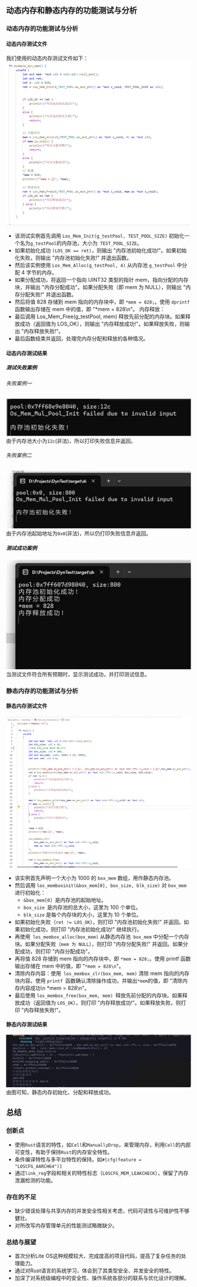 ## 动态内存和静态内存的功能测试与分析
### 动态内存的功能测试与分析
#### 动态内存测试文件
我们使用的动态内存测试文件如下：
![pic](figs/Dyntest.png)
+ 该测试实例首先调用 `Los_Mem_Init(g_testPool, TEST_POOL_SIZE)` 初始化一个名为` g_testPool `的内存池，大小为` TEST_POOL_SIZE`。
+ 如果初始化成功 `(LOS_OK == ret)`，则输出 "内存池初始化成功!"。如果初始化失败，则输出 "内存池初始化失败!" 并退出函数。
+ 然后该实例使用 `Los_Mem_Alloc(g_testPool, 4)` 从内存池 `g_testPool` 中分配 4 字节的内存。
+ 如果分配成功，将返回一个指向 UINT32 类型的指针 mem，指向分配的内存块，并输出 "内存分配成功"。如果分配失败（即 mem 为 NULL），则输出 "内存分配失败!" 并退出函数。
+ 然后将值 828 存储到 mem 指向的内存块中，即 `*mem = 828;`。使用 `dprintf` 函数输出存储在 mem 中的值，即 "*mem = 828\n"。
内存释放：
+ 最后调用 Los_Mem_Free(g_testPool, mem) 释放先前分配的内存块。如果释放成功（返回值为 LOS_OK），则输出 "内存释放成功!"。如果释放失败，则输出 "内存释放失败!"。
+ 最后函数结束并返回，处理完内存分配和释放的各种情况。

#### 动态内存测试结果
##### 测试失败案例
###### 失败案例一
![pic](figs/DynTestFail1.png)
由于内存池大小为`12c`(非法)，所以打印失败信息并返回。
###### 失败案例二
![pic](figs/DynTestFail2.png)
由于内存池起始地址为`0x0`(非法)，所以仍打印失败信息并返回。
##### 测试成功案例
![pic](figs/DynTest1.png)
当测试文件符合所有预期时，显示测试成功，并打印测试信息。

### 静态内存的功能测试与分析
#### 静态内存测试文件
![pic](figs/StaticTest.png)
+ 该实例首先声明一个大小为 1000 的 `box_mem` 数组，用作静态内存池。
+ 然后调用 `los_memboxinit(&box_mem[0], box_size, blk_size)` 对 `box_mem `进行初始化：
   + `&box_mem[0] `是内存池的起始地址。
   + `box_size `是内存池的总大小，这里为 100 个单位。
   + `blk_size` 是每个内存块的大小，这里为 10 个单位。
+ 如果初始化失败（`ret != LOS_OK`），则打印 "内存池初始化失败!" 并返回。如果初始化成功，则打印 "内存池初始化成功!" 继续执行。
+ 再使用` los_membox_alloc(box_mem)` 从静态内存池` box_mem` 中分配一个内存块。如果分配失败（`mem 为 NULL`），则打印 "内存分配失败!" 并返回。如果分配成功，则打印 "内存分配成功"。
+ 再将值 828 存储到 mem 指向的内存块中，即 `*mem = 828;`。使用 printf 函数输出存储在 mem 中的值，即 "`*mem = 828\n`"。
+ 清除内存内容：使用` los_membox_clr(box_mem, mem)` 清除 mem 指向的内存块内容。使用 `printf `函数确认清除操作成功，并输出` *mem `的值，即 "清除内存内容成功\n *mem = 828\n"。
+ 最后使用 `los_membox_free(box_mem, mem) `释放先前分配的内存块。如果释放成功（返回值为 `LOS_OK`），则打印 "内存释放成功!"。如果释放失败，则打印 "内存释放失败!"。

#### 静态内存测试结果
![pic](figs/StaTestResult.jpg)
由图可知，静态内存初始化、分配和释放成功。
## 总结
### 创新点
+ 使用`Rust`语言的特性，如`Cell`和`ManuallyDrop`，来管理内存，利用`Cell`的内部可变性，有助于保持`Rust`的内存安全特性。
+ 条件编译特性与多平台特性的保持。如`#[cfg(feature = "LOSCFG_AARCH64")]`
+ 通过`link_reg`字段和相关的特性标志（`LOSCFG_MEM_LEAKCHECK`），保留了内存泄漏检测的功能。

### 存在的不足
+ 缺少错误处理与共享内存的并发安全性相关考虑，代码可读性与可维护性不够健壮。
+ 对所改写内存管理单元的性能测试略微缺少。



### 总结与展望
+ 首次分析Lite OS这种规模较大、完成度高的项目代码，提高了复杂任务的处理能力。
+ 通过对Rust语言的系统学习，体会到了其类型安全、并发安全的特性。
+ 加深了对系统级编程中的安全性、操作系统各部分的联系与优化设计的理解。



